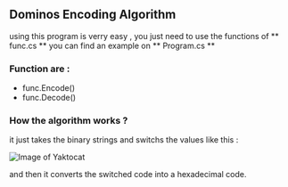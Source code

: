 ## Dominos Encoding Algorithm

using this program is verry easy , you just need to use the functions of ** func.cs ** you can find an example on ** Program.cs **

### Function are :
- func.Encode()
- func.Decode()

### How the algorithm works ?

it just takes the binary strings and switchs the values like this :

![Image of Yaktocat](https://www.mediafire.com/convkey/094f/sqfc8nj53aq3td6zg.jpg)

and then it converts the switched code into a hexadecimal code.
